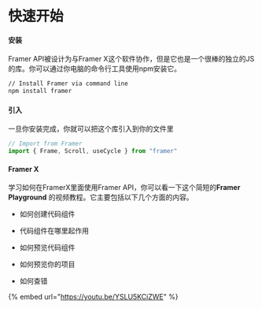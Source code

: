 # 快速开始

#### 安装

Framer API被设计为与Framer X这个软件协作，但是它也是一个很棒的独立的JS的库。你可以通过你电脑的命令行工具使用npm安装它。

```bash
// Install Framer via command line
npm install framer
```

#### 

#### 引入

一旦你安装完成，你就可以把这个库引入到你的文件里

```typescript
// Import from Framer
import { Frame, Scroll, useCycle } from "framer"
```



#### Framer X

学习如何在FramerX里面使用Framer API，你可以看一下这个简短的**Framer Playground** 的视频教程。它主要包括以下几个方面的内容。

 - 如何创建代码组件

 - 代码组件在哪里起作用

 - 如何预览代码组件

 - 如何预览你的项目

 - 如何查错



{% embed url="https://youtu.be/YSLU5KCiZWE" %}

